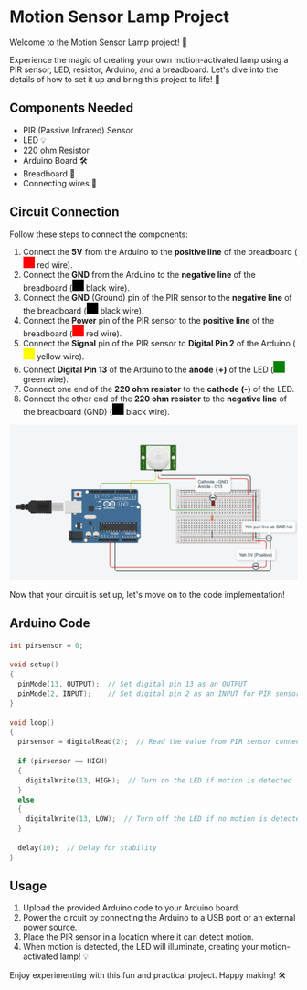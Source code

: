 # Motion Sensor Lamp Project

Welcome to the Motion Sensor Lamp project! 🌟

Experience the magic of creating your own motion-activated lamp using a PIR sensor, LED, resistor, Arduino, and a breadboard. Let's dive into the details of how to set it up and bring this project to life! 🚀

## Components Needed

- PIR (Passive Infrared) Sensor
- LED 💡
- 220 ohm Resistor
- Arduino Board 🛠️
- Breadboard 🔌
- Connecting wires 🧵

## Circuit Connection

Follow these steps to connect the components:

1. Connect the **5V** from the Arduino to the **positive line** of the breadboard (<div style="width: 20px; height: 20px; background-color: red; display: inline-block;"></div> red wire).
2. Connect the **GND** from the Arduino to the **negative line** of the breadboard (<div style="width: 20px; height: 20px; background-color: black; display: inline-block;"></div> black wire).
3. Connect the **GND** (Ground) pin of the PIR sensor to the **negative line** of the breadboard (<div style="width: 20px; height: 20px; background-color: black; display: inline-block;"></div> black wire).
4. Connect the **Power** pin of the PIR sensor to the **positive line** of the breadboard (<div style="width: 20px; height: 20px; background-color: red; display: inline-block;"></div> red wire).
5. Connect the **Signal** pin of the PIR sensor to **Digital Pin 2** of the Arduino (<div style="width: 20px; height: 20px; background-color: yellow; display: inline-block;"></div> yellow wire).
6. Connect **Digital Pin 13** of the Arduino to the **anode (+)** of the LED (<div style="width: 20px; height: 20px; background-color: green; display: inline-block;"></div> green wire).
7. Connect one end of the **220 ohm resistor** to the **cathode (-)** of the LED.
8. Connect the other end of the **220 ohm resistor** to the **negative line** of the breadboard (GND) (<div style="width: 20px; height: 20px; background-color: black; display: inline-block;"></div> black wire).


![Circuit Diagram](https://github.com/Anujesh-Ansh/Light-using-Motion-Detection/raw/main/circuit-image.JPG)

Now that your circuit is set up, let's move on to the code implementation! 

## Arduino Code

```cpp
int pirsensor = 0;

void setup()
{
  pinMode(13, OUTPUT);  // Set digital pin 13 as an OUTPUT
  pinMode(2, INPUT);    // Set digital pin 2 as an INPUT for PIR sensor
}

void loop()
{
  pirsensor = digitalRead(2);  // Read the value from PIR sensor connected to pin 2

  if (pirsensor == HIGH)
  {
    digitalWrite(13, HIGH);  // Turn on the LED if motion is detected
  }
  else
  {
    digitalWrite(13, LOW);  // Turn off the LED if no motion is detected
  }

  delay(10);  // Delay for stability
}
```

## Usage

1. Upload the provided Arduino code to your Arduino board.
2. Power the circuit by connecting the Arduino to a USB port or an external power source.
3. Place the PIR sensor in a location where it can detect motion.
4. When motion is detected, the LED will illuminate, creating your motion-activated lamp! 💡

Enjoy experimenting with this fun and practical project. Happy making! 🛠️
